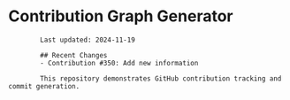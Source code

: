 # Contribution Graph Generator
            
            Last updated: 2024-11-19
            
            ## Recent Changes
            - Contribution #350: Add new information
            
            This repository demonstrates GitHub contribution tracking and commit generation.
        